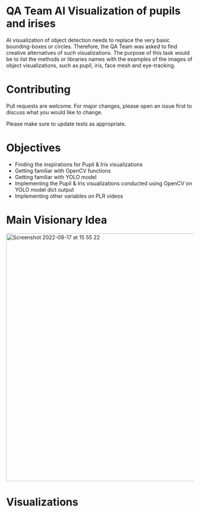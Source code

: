 # QA Team AI Visualization of pupils and irises

AI visualization of object detection needs to replace the very basic bounding-boxes or circles. Therefore, the QA Team was asked to find creative alternatives of such visualizations. The purpose of this task would be to list the methods or libraries names with the examples of the images of object visualizations, such as pupil, iris, face mesh and eye-tracking.

# Contributing

Pull requests are welcome. For major changes, please open an issue first to discuss what you would like to change.

Please make sure to update tests as appropriate.

# Objectives
- Finding the inspirations for Pupil & Iris visualizations
- Getting familiar with OpenCV functions
- Getting familiar with YOLO model
- Implementing the Pupil & Iris visualizations conducted using OpenCV on YOLO model dict output
- Implementing other variables on PLR videos

# Main Visionary Idea
<img width="666" alt="Screenshot 2022-08-17 at 15 55 22" src="https://user-images.githubusercontent.com/78226001/185152379-86e6f886-a87d-4b38-a925-e4ff4aa359be.png">

# Visualizations 

